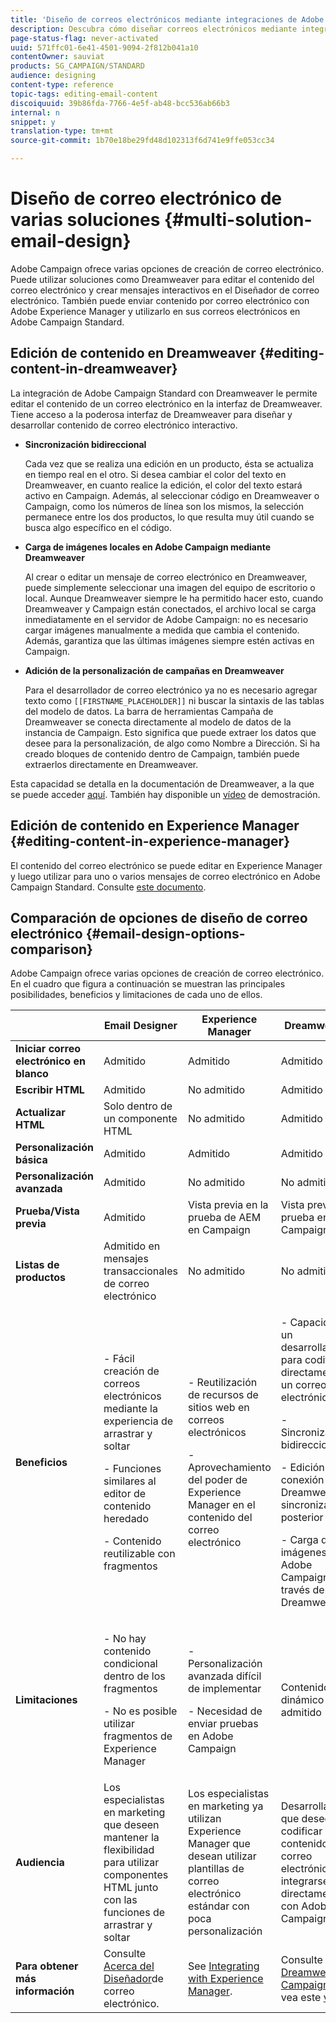 ```yaml
---
title: 'Diseño de correos electrónicos mediante integraciones de Adobe Campaign '
description: Descubra cómo diseñar correos electrónicos mediante integraciones de Adobe Campaign en el Diseñador de correo electrónico.
page-status-flag: never-activated
uuid: 571ffc01-6e41-4501-9094-2f812b041a10
contentOwner: sauviat
products: SG_CAMPAIGN/STANDARD
audience: designing
content-type: reference
topic-tags: editing-email-content
discoiquuid: 39b86fda-7766-4e5f-ab48-bcc536ab66b3
internal: n
snippet: y
translation-type: tm+mt
source-git-commit: 1b70e18be29fd48d102313f6d741e9ffe053cc34

---
```



# Diseño de correo electrónico de varias soluciones {#multi-solution-email-design}

Adobe Campaign ofrece varias opciones de creación de correo electrónico. Puede utilizar soluciones como Dreamweaver para editar el contenido del correo electrónico y crear mensajes interactivos en el Diseñador de correo electrónico. También puede enviar contenido por correo electrónico con Adobe Experience Manager y utilizarlo en sus correos electrónicos en Adobe Campaign Standard.

## Edición de contenido en Dreamweaver {#editing-content-in-dreamweaver}

La integración de Adobe Campaign Standard con Dreamweaver le permite editar el contenido de un correo electrónico en la interfaz de Dreamweaver. Tiene acceso a la poderosa interfaz de Dreamweaver para diseñar y desarrollar contenido de correo electrónico interactivo.

* **Sincronización bidireccional**

   Cada vez que se realiza una edición en un producto, ésta se actualiza en tiempo real en el otro. Si desea cambiar el color del texto en Dreamweaver, en cuanto realice la edición, el color del texto estará activo en Campaign. Además, al seleccionar código en Dreamweaver o Campaign, como los números de línea son los mismos, la selección permanece entre los dos productos, lo que resulta muy útil cuando se busca algo específico en el código.

* **Carga de imágenes locales en Adobe Campaign mediante Dreamweaver**

   Al crear o editar un mensaje de correo electrónico en Dreamweaver, puede simplemente seleccionar una imagen del equipo de escritorio o local. Aunque Dreamweaver siempre le ha permitido hacer esto, cuando Dreamweaver y Campaign están conectados, el archivo local se carga inmediatamente en el servidor de Adobe Campaign: no es necesario cargar imágenes manualmente a medida que cambia el contenido. Además, garantiza que las últimas imágenes siempre estén activas en Campaign.

* **Adición de la personalización de campañas en Dreamweaver**

   Para el desarrollador de correo electrónico ya no es necesario agregar texto como `[[FIRSTNAME_PLACEHOLDER]]` ni buscar la sintaxis de las tablas del modelo de datos. La barra de herramientas Campaña de Dreamweaver se conecta directamente al modelo de datos de la instancia de Campaign. Esto significa que puede extraer los datos que desee para la personalización, de algo como Nombre a Dirección. Si ha creado bloques de contenido dentro de Campaign, también puede extraerlos directamente en Dreamweaver.

Esta capacidad se detalla en la documentación de Dreamweaver, a la que se puede acceder [aquí](https://helpx.adobe.com/dreamweaver/using/working-with-dreamweaver-and-campaign.html). También hay disponible un [vídeo](https://helpx.adobe.com/campaign/kt/acs/using/acs-dreamweaver-integration-feature-video-use.html) de demostración.

## Edición de contenido en Experience Manager {#editing-content-in-experience-manager}

El contenido del correo electrónico se puede editar en Experience Manager y luego utilizar para uno o varios mensajes de correo electrónico en Adobe Campaign Standard. Consulte [este documento](../../integrating/using/integrating-with-experience-manager.md).

## Comparación de opciones de diseño de correo electrónico {#email-design-options-comparison}

Adobe Campaign ofrece varias opciones de creación de correo electrónico. En el cuadro que figura a continuación se muestran las principales posibilidades, beneficios y limitaciones de cada uno de ellos.

<table> 
 <thead> 
  <tr> 
   <th> </th> 
   <th> Email Designer<br /> </th> 
   <th> Experience Manager<br /> </th> 
   <th> Dreamweaver<br /> </th> 
  </tr> 
 </thead> 
 <tbody> 
  <tr> 
   <td> <strong>Iniciar correo electrónico en blanco</strong><br /> </td> 
   <td> Admitido<br /> </td> 
   <td> Admitido<br /> </td> 
   <td> Admitido<br /> </td> 
  </tr> 
  <tr> 
   <td> <strong>Escribir HTML</strong><br /> </td> 
   <td> Admitido<br /> </td> 
   <td>  No admitido<br /> </td> 
   <td> Admitido<br /> </td> 
  </tr> 
  <tr> 
   <td> <strong>Actualizar HTML</strong><br /> </td> 
   <td> Solo dentro de un componente HTML<br /> </td> 
   <td>  No admitido<br /> </td> 
   <td> Admitido<br /> </td> 
  </tr> 
  <tr> 
   <td> <strong>Personalización básica</strong><br /> </td> 
   <td> Admitido<br /> </td> 
   <td> Admitido<br /> </td> 
   <td> Admitido<br /> </td> 
  </tr> 
  <tr> 
   <td> <strong>Personalización avanzada</strong><br /> </td> 
   <td> Admitido<br /> </td> 
   <td>  No admitido<br /> </td> 
   <td>  No admitido<br /> </td> 
  </tr> 
  <tr> 
   <td> <strong>Prueba/Vista previa</strong><br /> </td> 
   <td> Admitido<br /> </td> 
   <td> Vista previa en la prueba de AEM<br /> en Campaign<br /> </td> 
   <td> Vista previa y prueba en Campaign<br /> </td> 
  </tr> 
  <tr> 
   <td> <strong>Listas de productos</strong><br /> </td> 
   <td> Admitido en mensajes transaccionales de correo electrónico<br /> </td> 
   <td>  No admitido<br /> </td> 
   <td>  No admitido<br /> </td> 
  </tr> 
  <tr> 
   <td> <strong>Beneficios</strong><br /> </td> 
   <td> 
     <p>- Fácil creación de correos electrónicos mediante la experiencia de arrastrar y soltar</p>
     <p>- Funciones similares al editor de contenido heredado</p>
     <p>- Contenido reutilizable con fragmentos</p>
  </td> 
   <td> 
     <p>- Reutilización de recursos de sitios web en correos electrónicos</p>
     <p>- Aprovechamiento del poder de Experience Manager en el contenido del correo electrónico</p>
    </td> 
   <td> 
    <p>- Capacidad de un desarrollador para codificar directamente un correo electrónico</p>
    <p>- Sincronización bidireccional</p>
    <p>- Edición sin conexión en Dreamweaver y sincronización posterior</p>
    <p>- Carga de imágenes en Adobe Campaign a través de Dreamweaver</p>
  </td> 
  </tr> 
  <tr> 
   <td> <strong>Limitaciones</strong><br /> </td> 
   <td> 
     <p>- No hay contenido condicional dentro de los fragmentos</p>
     <p>- No es posible utilizar fragmentos de Experience Manager</p>
  </td> 
   <td> 
     <p>- Personalización avanzada difícil de implementar</p>
     <p>- Necesidad de enviar pruebas en Adobe Campaign</p>
  </td> 
   <td> Contenido dinámico no admitido<br /> </td> 
  </tr> 
  <tr> 
   <td> <strong>Audiencia</strong><br /> </td> 
   <td> Los especialistas en marketing que deseen mantener la flexibilidad para utilizar componentes HTML junto con las funciones de arrastrar y soltar<br /> </td> 
   <td> Los especialistas en marketing ya utilizan Experience Manager que desean utilizar plantillas de correo electrónico estándar con poca personalización<br /> </td> 
   <td> Desarrolladores que deseen codificar el contenido del correo electrónico e integrarse directamente con Adobe Campaign<br /> </td> 
  </tr> 
  <tr> 
   <td> <strong>Para obtener más información</strong><br /> </td> 
   <td> Consulte <a href="../../designing/using/designing-content-in-adobe-campaign.md">Acerca del Diseñador</a>de correo electrónico.<br /> </td> 
   <td> See <a href="../../integrating/using/integrating-with-experience-manager.md">Integrating with Experience Manager</a>.<br /> </td> 
   <td> Consulte <a href="https://helpx.adobe.com/dreamweaver/using/working-with-dreamweaver-and-campaign.html">Dreamweaver y Campaign</a> y vea este <a href="https://helpx.adobe.com/campaign/kt/acs/using/acs-dreamweaver-integration-feature-video-use.html">vídeo</a>.<br /> </td> 
  </tr> 
 </tbody> 
</table>
